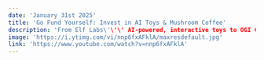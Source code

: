 ```yaml
---
date: 'January 31st 2025'
title: 'Go Fund Yourself: Invest in AI Toys & Mushroom Coffee'
description: 'From Elf Labs\'\'\' AI-powered, interactive toys to OGI Coffee's game-changing mushroom-infused brews, top CEOs pitch their startups and let you invest live in real-time.'
image: 'https://i.ytimg.com/vi/nnp6fxAFklA/maxresdefault.jpg'
link: 'https://www.youtube.com/watch?v=nnp6fxAFklA'
---
```

